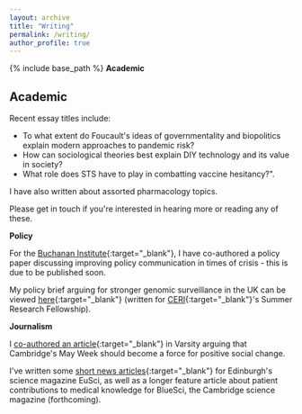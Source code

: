 ```yaml
---
layout: archive
title: "Writing"
permalink: /writing/
author_profile: true
---
```


{% include base_path %}
**Academic**
## Academic 

Recent essay titles include:
* To what extent do Foucault's ideas of governmentality and biopolitics explain modern approaches to pandemic risk?
* How can sociological theories best explain DIY technology and its value in society?
* What role does STS have to play in combatting vaccine hesitancy?".

I have also written about assorted pharmacology topics.

Please get in touch if you're interested in hearing more or reading any of these.


**Policy**

For the [Buchanan Institute](https://www.buchananinst.org/){:target="_blank"}, I have co-authored a policy paper discussing improving policy communication in times of crisis - this is due to be published soon.

My policy brief arguing for stronger genomic surveillance in the UK can be viewed [here](https://docs.google.com/document/d/1_ZqWnbcLZP18Us9kxUI1Pr0_DSBb5ajHHPCTkp3bNms/edit?usp=sharing){:target="_blank"} (written for [CERI](https://camxrisk.org/){:target="_blank"}'s Summer Research Fellowship).


**Journalism**

I [co-authored an article](https://www.varsity.co.uk/opinion/20589){:target="_blank"} in Varsity arguing that Cambridge's May Week should become a force for positive social change.

I've written some [short news articles](https://issuu.com/eusci/docs/issue_29_print/s/14622927){:target="_blank"} for Edinburgh's science magazine EuSci, as well as a longer feature article about patient contributions to medical knowledge for BlueSci, the Cambridge science magazine (forthcoming).

<!--
**Academic work**

**Articles**

--->
